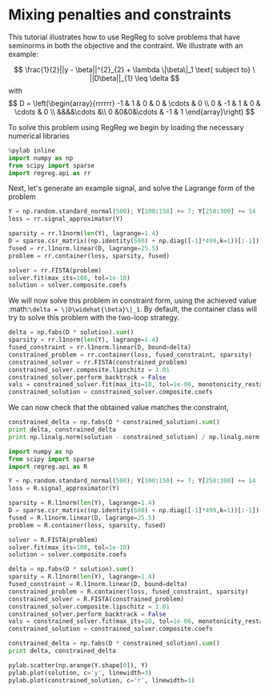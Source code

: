 # Mixing penalties and constraints


This tutorial illustrates how to use RegReg to solve problems that have seminorms in both the objective and the contraint. We illustrate with an example:

$$
\frac{1}{2}||y - \beta||^{2}_{2} + \lambda \|\beta\|_1 \text{ subject to} \  ||D\beta||_{1} \leq \delta   
$$
with
$$
D = \left(\begin{array}{rrrrrr} -1 & 1 & 0 & 0 & \cdots & 0 \\ 
0 & -1 & 1 & 0 & \cdots & 0 \\ &&&&\cdots &\\ 0 &0&0&\cdots & -1 & 1 \end{array}\right)
$$

To solve this problem using RegReg we begin by loading the necessary numerical libraries

```python
%pylab inline
import numpy as np
from scipy import sparse
import regreg.api as rr
```
Next, let's generate an example signal, and solve the Lagrange form of the problem

```python
Y = np.random.standard_normal(500); Y[100:150] += 7; Y[250:300] += 14
loss = rr.signal_approximator(Y)

sparsity = rr.l1norm(len(Y), lagrange=1.4)
D = sparse.csr_matrix((np.identity(500) + np.diag([-1]*499,k=1))[:-1])
fused = rr.l1norm.linear(D, lagrange=25.5)
problem = rr.container(loss, sparsity, fused)

solver = rr.FISTA(problem)
solver.fit(max_its=100, tol=1e-10)
solution = solver.composite.coefs
```

We will now solve this problem in constraint form, using the 
achieved  value :math:`\delta = \|D\widehat{\beta}\|_1`.
By default, the container class will try to solve this problem with the two-loop strategy.

```python
delta = np.fabs(D * solution).sum()
sparsity = rr.l1norm(len(Y), lagrange=1.4)
fused_constraint = rr.l1norm.linear(D, bound=delta)
constrained_problem = rr.container(loss, fused_constraint, sparsity)
constrained_solver = rr.FISTA(constrained_problem)
constrained_solver.composite.lipschitz = 1.01
constrained_solver.perform_backtrack = False
vals = constrained_solver.fit(max_its=10, tol=1e-06, monotonicity_restart=False)
constrained_solution = constrained_solver.composite.coefs
```

We can now check that the obtained value matches the constraint,

```python
constrained_delta = np.fabs(D * constrained_solution).sum()
print delta, constrained_delta
print np.linalg.norm(solution - constrained_solution) / np.linalg.norm(solution)
```

```python
import numpy as np
from scipy import sparse
import regreg.api as R

Y = np.random.standard_normal(500); Y[100:150] += 7; Y[250:300] += 14
loss = R.signal_approximator(Y)

sparsity = R.l1norm(len(Y), lagrange=1.4)
D = sparse.csr_matrix((np.identity(500) + np.diag([-1]*499,k=1))[:-1])
fused = R.l1norm.linear(D, lagrange=25.5)
problem = R.container(loss, sparsity, fused)

solver = R.FISTA(problem)
solver.fit(max_its=100, tol=1e-10)
solution = solver.composite.coefs

delta = np.fabs(D * solution).sum()
sparsity = R.l1norm(len(Y), lagrange=1.4)
fused_constraint = R.l1norm.linear(D, bound=delta)
constrained_problem = R.container(loss, fused_constraint, sparsity)
constrained_solver = R.FISTA(constrained_problem)
constrained_solver.composite.lipschitz = 1.01
constrained_solver.perform_backtrack = False
vals = constrained_solver.fit(max_its=10, tol=1e-06, monotonicity_restart=False)
constrained_solution = constrained_solver.composite.coefs

constrained_delta = np.fabs(D * constrained_solution).sum()
print delta, constrained_delta

pylab.scatter(np.arange(Y.shape[0]), Y)
pylab.plot(solution, c='y', linewidth=3)	
pylab.plot(constrained_solution, c='r', linewidth=1)

```
